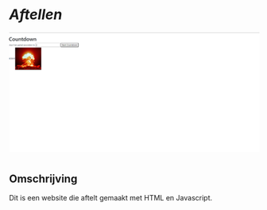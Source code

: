 # ***Aftellen***

<img src= "image.png"
alt="" style="float: center ; margin-right: 100px;" />
#
<h2>Omschrijving</h2>

<p1>Dit is een website die aftelt</p1> <p2> gemaakt met HTML en Javascript.<p2>  
